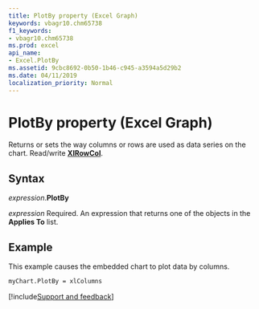 ```yaml
---
title: PlotBy property (Excel Graph)
keywords: vbagr10.chm65738
f1_keywords:
- vbagr10.chm65738
ms.prod: excel
api_name:
- Excel.PlotBy
ms.assetid: 9cbc8692-0b50-1b46-c945-a3594a5d29b2
ms.date: 04/11/2019
localization_priority: Normal
---
```



# PlotBy property (Excel Graph)

Returns or sets the way columns or rows are used as data series on the chart. Read/write **[XlRowCol](excel.xlrowcol.md)**.

## Syntax

_expression_.**PlotBy**

_expression_ Required. An expression that returns one of the objects in the **Applies To** list.

## Example

This example causes the embedded chart to plot data by columns.

```vb
myChart.PlotBy = xlColumns
```

[!include[Support and feedback](~/includes/feedback-boilerplate.md)]